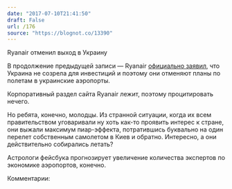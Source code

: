 ```yaml
---
date: "2017-07-10T21:41:50"
draft: False
url: /176
source: "https://blognot.co/13390"
---
```


[‌](https://blognot.co/wp-content/uploads/2017/07/ryanair-aircraft-1.jpg)Ryanair отменил выход в Украину

В продолжение предыдущей записи — Ryanair [официально заявил](https://lb.ua/society/2017/07/10/371094_ryanair_obyavil_otmene_poletov.html), что Украина не созрела для инвестиций и поэтому они отменяют планы по полетам в украинские аэропорты.

Корпоративный раздел сайта Ryanair лежит, поэтому процитировать нечего.

Но ребята, конечно, молодцы. Из странной ситуации, когда их всем правительством уговаривали ну хоть как-то проявить интерес к стране, они выжали максимум пиар-эффекта, потратившись буквально на один перелет собственным самолетом в Киев и обратно. Интересно, а они действительно собирались летать?

Астрологи фейсбука прогнозирует увеличение количества экспертов по экономике аэропортов, конечно.

Комментарии:
